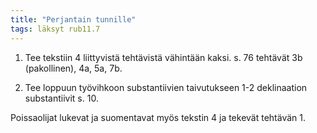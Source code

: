 ```yaml
---
title: "Perjantain tunnille"
tags: läksyt rub11.7
---
```

1. Tee tekstiin 4 liittyvistä tehtävistä vähintään kaksi. s. 76 tehtävät 3b (pakollinen), 4a, 5a, 7b.

2. Tee loppuun työvihkoon substantiivien taivutukseen 1-2 deklinaation substantiivit s. 10.

Poissaolijat lukevat ja suomentavat myös tekstin 4 ja tekevät tehtävän 1.